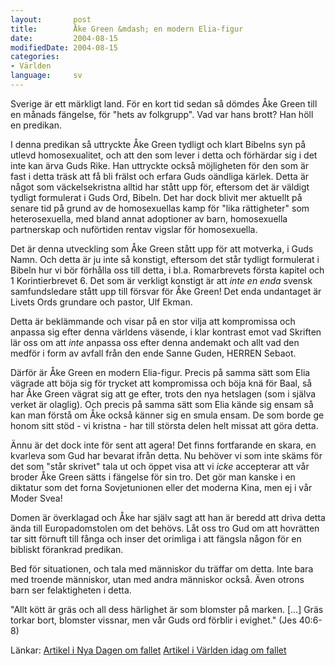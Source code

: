 ```yaml
---
layout:       post
title:        Åke Green &mdash; en modern Elia-figur
date:         2004-08-15
modifiedDate: 2004-08-15
categories:
- Världen
language:     sv
---
```

Sverige är ett märkligt land.  För en kort tid sedan så dömdes Åke Green till en månads fängelse, för "hets av folkgrupp".  Vad var hans brott?  Han höll en predikan.

I denna predikan så uttryckte Åke Green tydligt och klart Bibelns syn på utlevd homosexualitet, och att den som lever i detta och förhärdar sig i det inte kan ärva Guds Rike.  Han uttryckte också möjligheten för den som är fast i detta träsk att få bli frälst och erfara Guds oändliga kärlek.  Detta är något som väckelsekristna alltid har stått upp för, eftersom det är väldigt tydligt formulerat i Guds Ord, Bibeln.  Det har dock blivit mer aktuellt på senare tid på grund av de homosexuellas kamp för "lika rättigheter" som heterosexuella, med bland annat adoptioner av barn, homosexuella partnerskap och nuförtiden rentav vigslar för homosexuella.

Det är denna utveckling som Åke Green stått upp för att motverka, i Guds Namn.  Och detta är ju inte så konstigt, eftersom det står tydligt formulerat i Bibeln hur vi bör förhålla oss till detta, i bl.a. Romarbrevets första kapitel och 1 Korintierbrevet 6.  Det som är verkligt konstigt är att <em>inte en enda</em> svensk samfundsledare stått upp till försvar för Åke Green!  Det enda undantaget är Livets Ords grundare och pastor, Ulf Ekman.

Detta är beklämmande och visar på en stor vilja att kompromissa och anpassa sig efter denna världens väsende, i klar kontrast emot vad Skriften lär oss om att <em>inte</em> anpassa oss efter denna andemakt och allt vad den medför i form av avfall från den ende Sanne Guden, HERREN Sebaot.

Därför är Åke Green en modern Elia-figur.  Precis på samma sätt som Elia vägrade att böja sig för trycket att kompromissa och böja knä för Baal, så har Åke Green vägrat sig att ge efter, trots den nya hetslagen (som i själva verket är olaglig).  Och precis på samma sätt som Elia kände sig ensam så kan man förstå om Åke också känner sig en smula ensam.  De som borde ge honom sitt stöd - vi kristna - har till största delen helt missat att göra detta.

Ännu är det dock inte för sent att agera!  Det finns fortfarande en skara, en kvarleva som Gud har bevarat ifrån detta.  Nu behöver vi som inte skäms för det som "står skrivet" tala ut och öppet visa att vi <em>icke</em> accepterar att vår broder Åke Green sätts i fängelse för sin tro.  Det gör man kanske i en diktatur som det forna Sovjetunionen eller det moderna Kina, men ej i vår Moder Svea!

Domen är överklagad och Åke har själv sagt att han är beredd att driva detta ända till Europadomstolen om det behövs.  Låt oss tro Gud om att hovrätten tar sitt förnuft till fånga och inser det orimliga i att fängsla någon för en bibliskt förankrad predikan.

Bed för situationen, och tala med människor du träffar om detta.  Inte bara med troende människor, utan med andra människor också.  Även otrons barn ser felaktigheten i detta.

<p class="bible">"Allt kött är gräs och all dess härlighet är som blomster på marken. [...] Gräs torkar bort, blomster vissnar, men vår Guds ord förblir i evighet." (Jes 40:6-8)</p>

Länkar:
<a href="http://www.dagen.com/nyheter/artikel.asp?ID=68135">Artikel i Nya Dagen om fallet</a>
<a href="http://www.varldenidag.se/?aid=792">Artikel i Världen idag om fallet</a>

